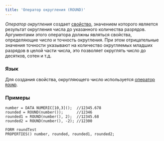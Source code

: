```yaml
---
title: 'Оператор округления (ROUND)'
---
```


*Оператор округления* создает [свойство](Properties.md), значением которого является результат округления числа до указанного количества разрядов. Аргументами этого оператора должны являться свойства, определяющие число и точность округления. При этом отрицательные значения точности указывают на количество округляемых младших разрядов в целой части числа, это позволяет округлять число до десятков, сотен и т.д.

### Язык

Для создания свойства, округляющего число используется [оператор `ROUND`](ROUND_operator.md).

### Примеры

```lsf
number = DATA NUMERIC[10,3]();  //12345.678
rounded = ROUND(number());      //12346
rounded1 = ROUND(number(), 2);  //12345.68
rounded2 = ROUND(number(), -2); //12300

FORM roundTest
PROPERTIES() number, rounded, rounded1, rounded2;
```